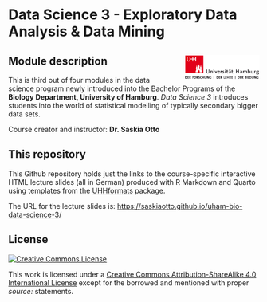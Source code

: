 Data Science 3 - Exploratory Data Analysis & Data Mining
================

## Module description <img src="images/uhh_logo.png" align="right" width="150" style="margin-left: 20px"/>

This is third out of four modules in the data science program newly
introduced into the Bachelor Programs of the **Biology Department,
University of Hamburg**. *Data Science 3* introduces students into the
world of statistical modelling of typically secondary bigger data sets.

Course creator and instructor: **Dr. Saskia Otto**

## This repository

This Github repository holds just the links to the course-specific
interactive HTML lecture slides (all in German) produced with R Markdown
and Quarto using templates from the
[UHHformats](https://github.com/uham-bio/UHHformats) package.

The URL for the lecture slides is:
<https://saskiaotto.github.io/uham-bio-data-science-3/>

## License

<a rel="license" href="http://creativecommons.org/licenses/by-sa/4.0/">
<img alt="Creative Commons License" style="border-width:0"
        src="https://i.creativecommons.org/l/by-sa/4.0/80x15.png" />
</a>

This work is licensed under a [Creative Commons Attribution-ShareAlike
4.0 International
License](http://creativecommons.org/licenses/by-sa/4.0/) except for the
borrowed and mentioned with proper *source:* statements.
